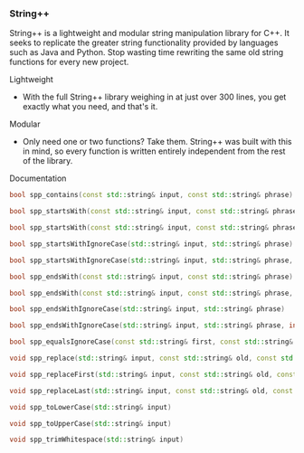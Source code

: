 ### String++

String++ is a lightweight and modular string manipulation library for C++. It seeks to replicate the greater string functionality provided by languages such as Java and Python. Stop wasting time rewriting the same old string functions for every new project.

Lightweight

- With the full String++ library weighing in at just over 300 lines, you get exactly what you need, and that's it.

Modular

- Only need one or two functions? Take them. String++ was built with this in mind, so every function is written entirely independent from the rest of the library.

Documentation

```C++
bool spp_contains(const std::string& input, const std::string& phrase)
```

```C++
bool spp_startsWith(const std::string& input, const std::string& phrase)
```

```C++
bool spp_startsWith(const std::string& input, const std::string& phrase, int offset)
```

```C++
bool spp_startsWithIgnoreCase(std::string& input, std::string& phrase)
```

```C++
bool spp_startsWithIgnoreCase(std::string& input, std::string& phrase, int offset)
```

```C++
bool spp_endsWith(const std::string& input, const std::string& phrase)
```

```C++
bool spp_endsWith(const std::string& input, const std::string& phrase, int offset)
```

```C++
bool spp_endsWithIgnoreCase(std::string& input, std::string& phrase)
```

```C++
bool spp_endsWithIgnoreCase(std::string& input, std::string& phrase, int offset)
```

```C++
bool spp_equalsIgnoreCase(const std::string& first, const std::string& second)
```

```C++
void spp_replace(std::string& input, const std::string& old, const std::string& replacement)
```

```C++
void spp_replaceFirst(std::string& input, const std::string& old, const std::string& replacement)
```

```C++
void spp_replaceLast(std::string& input, const std::string& old, const std::string& replacement)
```

```C++
void spp_toLowerCase(std::string& input)
```

```C++
void spp_toUpperCase(std::string& input)
```

```C++
void spp_trimWhitespace(std::string& input)
```